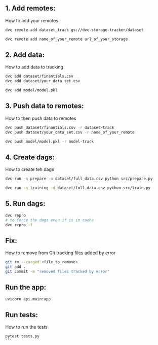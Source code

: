 ## 1. Add remotes:
How to add your remotes

```bash
dvc remote add dataset_track gs://dvc-storage-tracker/dataset

dvc remote add name_of_your_remote url_of_your_storage
```

## 2. Add data: 
How to add data to tracking

```bash
dvc add dataset/finantials.csv
dvc add dataset/your_data_set.csv

dvc add model/model.pkl
```

## 3. Push data to remotes:
How to then push data to remotes

```bash
dvc push dataset/finantials.csv -r dataset-track
dvc push dataset/your_data_set.csv -r name_of_your_remote

dvc push model/model.pkl -r model-track
```

## 4. Create dags:
How to create teh dags

```bash
dvc run -n prepare -o dataset/full_data.csv python src/prepare.py 

dvc run -n training -d dataset/full_data.csv python src/train.py 
```

## 5. Run dags:

```bash
dvc repro
# to force the dags even if is in cache
dvc repro -f
```

## Fix: 
How to remove from Git tracking files added by error

```bash
git rm --cacged <file_to_remove>
git add .
git commit -m "removed files tracked by error"
```

## Run the app:

```bash
uvicorn api.main:app
```

## Run tests:
How to run the tests

````bash
pytest tests.py
```
